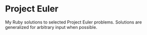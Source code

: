 Project Euler
=============
My Ruby solutions to selected Project Euler problems. Solutions are generalized for arbitrary input when possible.
